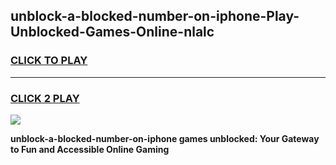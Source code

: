 
## unblock-a-blocked-number-on-iphone-Play-Unblocked-Games-Online-nlalc
<h3>
<a href="https://premium76.site?title=unblock-a-blocked-number-on-iphone&ref=25A">CLICK TO PLAY</a></h3>
<hr>

<h3>
<a href="https://premium76.site?title=unblock-a-blocked-number-on-iphone&ref=25A">CLICK 2 PLAY</a>
  
</h3>

<a href="https://premium76.site?title=unblock-a-blocked-number-on-iphone&ref=25A"><img src="https://clearcache.store/games.png"></a>


**unblock-a-blocked-number-on-iphone games unblocked: Your Gateway to Fun and Accessible Online Gaming**
